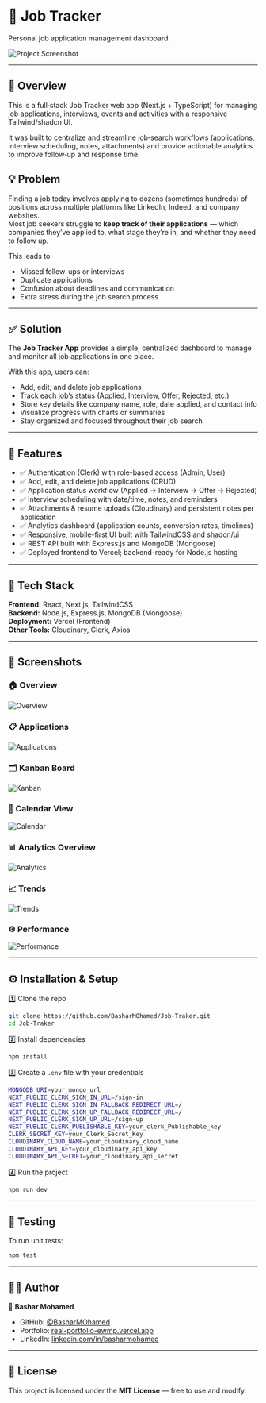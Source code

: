 # 🛒 Job Tracker

Personal job application management dashboard.

![Project Screenshot](./screenshots/overview.jpg)

---

<!-- ## 🚀 Live Demo

🔗 **Live URL:** [https://project-demo.vercel.app](https://project-demo.vercel.app)

--- -->

## 🧠 Overview

This is a full‑stack Job Tracker web app (Next.js + TypeScript) for managing job applications, interviews, events and activities with a responsive Tailwind/shadcn UI.

It was built to centralize and streamline job‑search workflows (applications, interview scheduling, notes, attachments) and provide actionable analytics to improve follow‑up and response time.

<!-- _Example:_
This is a full-stack e-commerce web app built with Next.js and Express.js.
It allows users to browse products, add items to their cart, and make payments securely using Stripe. -->

## 💡 Problem

Finding a job today involves applying to dozens (sometimes hundreds) of positions across multiple platforms like LinkedIn, Indeed, and company websites.  
Most job seekers struggle to **keep track of their applications** — which companies they’ve applied to, what stage they’re in, and whether they need to follow up.

This leads to:

- Missed follow-ups or interviews
- Duplicate applications
- Confusion about deadlines and communication
- Extra stress during the job search process

---

## ✅ Solution

The **Job Tracker App** provides a simple, centralized dashboard to manage and monitor all job applications in one place.

With this app, users can:

- Add, edit, and delete job applications
- Track each job’s status (Applied, Interview, Offer, Rejected, etc.)
- Store key details like company name, role, date applied, and contact info
- Visualize progress with charts or summaries
- Stay organized and focused throughout their job search

---

## 🧩 Features

- ✅ Authentication (Clerk) with role-based access (Admin, User)
- ✅ Add, edit, and delete job applications (CRUD)
- ✅ Application status workflow (Applied → Interview → Offer → Rejected)
- ✅ Interview scheduling with date/time, notes, and reminders
- ✅ Attachments & resume uploads (Cloudinary) and persistent notes per application
  <!-- - ✅ Search, filtering, and sorting (company, role, status, date applied, tags)   -->
  <!-- - ✅ Bulk import/export (CSV) for applications and contacts   -->
- ✅ Analytics dashboard (application counts, conversion rates, timelines)
- ✅ Responsive, mobile-first UI built with TailwindCSS and shadcn/ui
- ✅ REST API built with Express.js and MongoDB (Mongoose)
- ✅ Deployed frontend to Vercel; backend-ready for Node.js hosting

---

## 🧰 Tech Stack

**Frontend:** React, Next.js, TailwindCSS  
**Backend:** Node.js, Express.js, MongoDB (Mongoose)  
**Deployment:** Vercel (Frontend)  
**Other Tools:** Cloudinary, Clerk, Axios

---

## 📸 Screenshots

<!-- | Overview                                | Applications                                    | Kanban                              | Calendar                                | Analytics Overview                                          | Trends                              | Performance                                   |
| --------------------------------------- | ----------------------------------------------- | ----------------------------------- | --------------------------------------- | ----------------------------------------------------------- | ----------------------------------- | --------------------------------------------- |
| ![Overview](./screenshots/overview.jpg) | ![Applications](./screenshots/applications.jpg) | ![Kanban](./screenshots/kanban.png) | ![Calendar](./screenshots/calendar.png) | ![Analytics Overview](./screenshots/analytics_overview.jpg) | ![Trends](./screenshots/trends.jpg) | ![Performance](./screenshots/performance.jpg) |
-->

### 🏠 Overview

![Overview](./screenshots/overview.jpg)

### 📋 Applications

![Applications](./screenshots/applications.jpg)

### 🗂️ Kanban Board

![Kanban](./screenshots/kanban.png)

### 📅 Calendar View

![Calendar](./screenshots/calendar.png)

### 📊 Analytics Overview

![Analytics](./screenshots/analytics_overview.jpg)

### 📈 Trends

![Trends](./screenshots/trends.jpg)

### ⚙️ Performance

![Performance](./screenshots/performance.jpg)

---

## ⚙️ Installation & Setup

1️⃣ Clone the repo

```bash
git clone https://github.com/BasharMOhamed/Job-Traker.git
cd Job-Traker
```

2️⃣ Install dependencies

```bash
npm install
```

3️⃣ Create a `.env` file with your credentials

```bash
MONGODB_URI=your_mongo_url
NEXT_PUBLIC_CLERK_SIGN_IN_URL=/sign-in
NEXT_PUBLIC_CLERK_SIGN_IN_FALLBACK_REDIRECT_URL=/
NEXT_PUBLIC_CLERK_SIGN_UP_FALLBACK_REDIRECT_URL=/
NEXT_PUBLIC_CLERK_SIGN_UP_URL=/sign-up
NEXT_PUBLIC_CLERK_PUBLISHABLE_KEY=your_clerk_Publishable_key
CLERK_SECRET_KEY=your_Clerk_Secret_Key
CLOUDINARY_CLOUD_NAME=your_cloudinary_cloud_name
CLOUDINARY_API_KEY=your_cloudinary_api_key
CLOUDINARY_API_SECRET=your_cloudinary_api_secret
```

4️⃣ Run the project

```bash
npm run dev
```

---

## 🧪 Testing

To run unit tests:

```bash
npm test
```

---

## 🧑‍💻 Author

👤 **Bashar Mohamed**

- GitHub: [@BasharMOhamed](https://github.com/BasharMOhamed)
- Portfolio: [real-portfolio-ewmp.vercel.app](https://real-portfolio-ewmp.vercel.app)
- LinkedIn: [linkedin.com/in/basharmohamed](https://www.linkedin.com/in/basharmohamed/)

---

## 📜 License

This project is licensed under the **MIT License** — free to use and modify.
